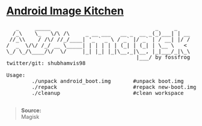 # <u>Android Image Kitchen</u>

<pre>
   _     _____                                 _     _
  /_\    \_   \/\ /\     _ __ ___   __ _  __ _(_)___| | __
 //_\\    / /\/ //_/____| '_ ` _ \ / _` |/ _` | / __| |/ /
/  _  \/\/ /_/ __ \_____| | | | | | (_| | (_| | \__ \   < 
\_/ \_/\____/\/  \/     |_| |_| |_|\__,_|\__, |_|___/_|\_\
                                         |___/ by fossfrog
twitter/git: shubhamvis98

Usage:
        ./unpack android_boot.img       #unpack boot.img
        ./repack                        #repack new-boot.img
        ./cleanup                       #clean workspace

</pre>
>**Source:**  
Magisk
